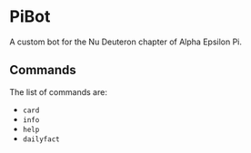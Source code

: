 # PiBot

A custom bot for the Nu Deuteron chapter of Alpha Epsilon Pi.

## Commands

The list of commands are:

- `card`
- `info`
- `help`
- `dailyfact`
